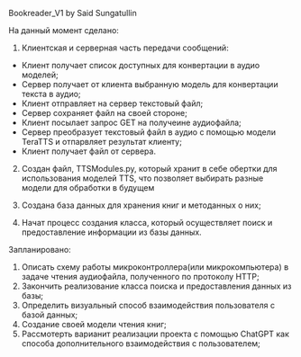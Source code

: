 Bookreader_V1 by Said Sungatullin

На данный момент сделано:
1. Клиентская и серверная часть передачи сообщений:
- Клиент получает список доступных для конвертации в аудио моделей;
- Сервер получает от клиента выбранную модель для конвертации текста в аудио;
- Клиент отправляет на сервер текстовый файл;
- Сервер сохраняет файл на своей стороне;
- Клиент посылает запрос GET на получеине аудиофайла;
- Сервер преобразует текстовый файл в аудио с помощью модели TeraTTS и отпарвляет результат клиенту;
- Клиент получает файл от сервера.

2. Создан файл, TTSModules.py, который хранит в себе обертки для использования моделей TTS, что позволяет выбирать разные модели для обработки в будущем

3. Создана база данных для хранения книг и методанных о них;

4. Начат процесс создания класса, который осуществляет поиск и предоставление информации из базы данных.
 
Запланировано:
1. Описать схему работы микроконтроллера(или микрокомпьютера) в задаче чтения аудиофайла, полученного по протоколу HTTP;
2. Закончить реализование класса поиска и предоставления данных из базы;
3. Определить визуальный способ взаимодействия пользователя с базой данных;
4. Создание своей модели чтения книг;
5. Рассмотерть варианит реализации проекта с помощью ChatGPT как способа дополнительного взаимодействия с пользователем;


